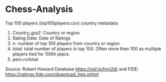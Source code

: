 # Chess-Analysis

Top 100 players (top100players.csv) country metadata: 
1) Country_grp2: Country or region
2) Rating Date: Date of Ratings
3) n: number of top 100 players from country or region
4) total: total number of players in top 100. Often more than 100 as multiple players tied for 100th place. 
5) perc=n/total

Source: Robert Howard Database https://osf.io/hyn2d/ and FIDE: https://ratings.fide.com/download_lists.phtml
